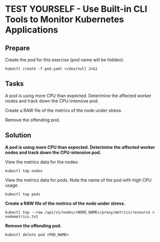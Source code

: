 # TEST YOURSELF - Use Built-in CLI Tools to Monitor Kubernetes Applications

## Prepare

Create the pod for this exercise (pod name will be hidden):

```
kubectl create -f pod.yaml >/dev/null 2>&1
```

## Tasks

A pod is using more CPU than expected. Deterimine the affected worker nodes and track down the CPU-intensive pod.

Create a RAW file of the metrics of the node under stress.

Remove the offending pod.

## Solution

**A pod is using more CPU than expected. Deterimine the affected worker nodes and track down the CPU-intensive pod.**

View the metrics data for the nodes:

```
kubectl top nodes
```

View the metrics data for pods. Note the name of the pod with high CPU usage.

```
kubectl top pods
```

**Create a RAW file of the metrics of the node under stress.**


```
kubectl top --raw /api/v1/nodes/<NODE_NAME>/proxy/metrics/resource > nodemetrics.txt
```

**Remove the offending pod.**

```
kubectl delete pod <POD_NAME>
```
